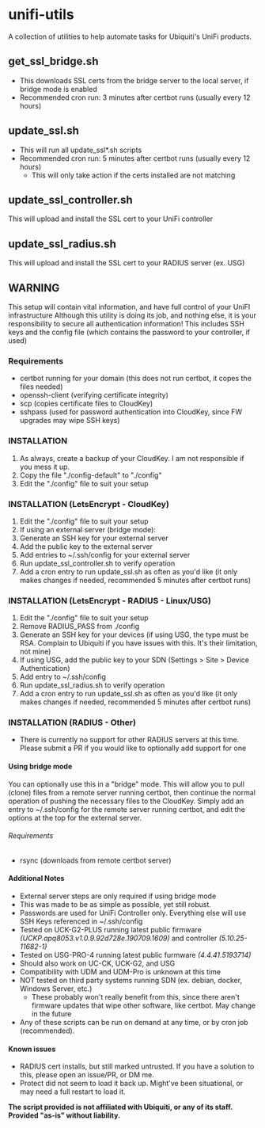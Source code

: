 # unifi-utils
A collection of utilities to help automate tasks for Ubiquiti's UniFi products.

## get_ssl_bridge.sh
* This downloads SSL certs from the bridge server to the local server, if bridge mode is enabled
* Recommended cron run: 3 minutes after certbot runs (usually every 12 hours)

## update_ssl.sh
* This will run all update_ssl\*.sh scripts
* Recommended cron run: 5 minutes after certbot runs (usually every 12 hours)
  * This will only take action if the certs installed are not matching

## update_ssl_controller.sh
This will upload and install the SSL cert to your UniFi controller

## update_ssl_radius.sh
This will upload and install the SSL cert to your RADIUS server (ex. USG)

## WARNING
This setup will contain vital information, and have full control of your UniFI infrastructure
Although this utility is doing its job, and nothing else, it is your responsibility to secure all authentication information!
This includes SSH keys and the config file (which contains the password to your controller, if used)

### Requirements
* certbot running for your domain (this does not run certbot, it copes the files needed)
* openssh-client (verifying certificate integrity)
* scp (copies certificate files to CloudKey)
* sshpass (used for password authentication into CloudKey, since FW upgrades may wipe SSH keys)

### INSTALLATION
1. As always, create a backup of your CloudKey. I am not responsible if you mess it up.
1. Copy the file "./config-default" to "./config"
1. Edit the "./config" file to suit your setup

### INSTALLATION (LetsEncrypt - CloudKey)
1. Edit the "./config" file to suit your setup
1. If using an external server (bridge mode):
  1. Generate an SSH key for your external server
  1. Add the public key to the external server
  1. Add entries to ~/.ssh/config for your external server
1. Run update_ssl_controller.sh to verify operation
1. Add a cron entry to run update_ssl.sh as often as you'd like (it only makes changes if needed, recommended 5 minutes after certbot runs)

### INSTALLATION (LetsEncrypt - RADIUS - Linux/USG)
1. Edit the "./config" file to suit your setup
  1. Remove RADIUS_PASS from ./config
1. Generate an SSH key for your devices (if using USG, the type must be RSA. Complain to Ubiquiti if you have issues with this. It's their limitation, not mine)
  1. If using USG, add the public key to your SDN (Settings > Site > Device Authentication)
  1. Add entry to ~/.ssh/config
1. Run update_ssl_radius.sh to verify operation
1. Add a cron entry to run update_ssl.sh as often as you'd like (it only makes changes if needed, recommended 5 minutes after certbot runs)

### INSTALLATION (RADIUS - Other)
* There is currently no support for other RADIUS servers at this time. Please submit a PR if you would like to optionally add support for one

#### Using bridge mode
You can optionally use this in a "bridge" mode. This will allow you to pull (clone) files from a remote server running certbot, then continue the normal operation of pushing the necessary files to the CloudKey. Simply add an entry to ~/.ssh/config for the remote server running certbot, and edit the options at the top for the external server.
###### Requirements
* rsync (downloads from remote certbot server)

#### Additional Notes
* External server steps are only required if using bridge mode
* This was made to be as simple as possible, yet still robust.
* Passwords are used for UniFi Controller only. Everything else will use SSH Keys referenced in ~/.ssh/config
* Tested on UCK-G2-PLUS running latest public firmware *(UCKP.apq8053.v1.0.9.92d728e.190709.1609)* and controller *(5.10.25-11682-1)*
* Tested on USG-PRO-4 running latest public furmware *(4.4.41.5193714)*
* Should also work on UC-CK, UCK-G2, and USG
* Compatibility with UDM and UDM-Pro is unknown at this time
* NOT tested on third party systems running SDN (ex. debian, docker, Windows Server, etc.)
  * These probably won't really benefit from this, since there aren't firmware updates that wipe other software, like certbot. May change in the future
* Any of these scripts can be run on demand at any time, or by cron job (recommended).

#### Known issues
* RADIUS cert installs, but still marked untrusted. If you have a solution to this, please open an issue/PR, or DM me.
* Protect did not seem to load it back up. Might've been situational, or may need a full restart to load it.

**The script provided is not affiliated with Ubiquiti, or any of its staff. Provided "as-is" without liability.**
